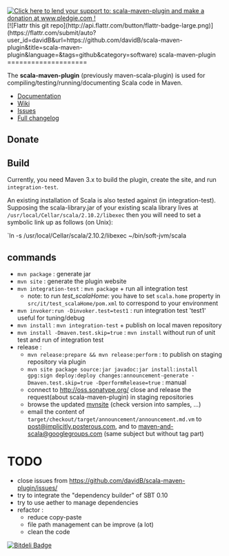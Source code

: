 <html>
<a href='http://www.pledgie.com/campaigns/4750'><img alt='Click here to lend your support to: scala-maven-plugin and make a donation at www.pledgie.com !' src='http://www.pledgie.com/campaigns/4750.png?skin_name=chrome' border='0' /></a>
</html>
[![Flattr this git repo](http://api.flattr.com/button/flattr-badge-large.png)](https://flattr.com/submit/auto?user_id=davidB&url=https://github.com/davidB/scala-maven-plugin&title=scala-maven-plugin&language=&tags=github&category=software)
scala-maven-plugin
====================

The **scala-maven-plugin** (previously maven-scala-plugin) is used for compiling/testing/running/documenting Scala code in Maven.

* [Documentation](http://davidb.github.com/scala-maven-plugin/index.html)
* [Wiki](https://github.com/davidB/scala-maven-plugin/wiki)
* [Issues](https://github.com/davidB/scala-maven-plugin/issues/)
* [Full changelog](http://davidb.github.com/scala-maven-plugin/changes-report.html)

## Donate



## Build

Currently, you need Maven 3.x to build the plugin, create the site, and run `integration-test`.

An existing installation of Scala is also tested against (in integration-test).
Supposing the scala-library.jar of your existing scala library lives
at `/usr/local/Cellar/scala/2.10.2/libexec` then you will need to set a symbolic link up as
follows (on Unix):

`ln -s /usr/local/Cellar/scala/2.10.2/libexec ~/bin/soft-jvm/scala
 

## commands

* `mvn package` : generate jar
* `mvn site` : generate the plugin website
* `mvn integration-test` : `mvn package` + run all integration test
  * note: to run _test\_scalaHome_: you have to set `scala.home` property in `src/it/test_scalaHome/pom.xml` to correspond to your environment
* `mvn invoker:run -Dinvoker.test=test1` : run integration test 'test1' useful for tuning/debug
* `mvn install` :  `mvn integration-test` + publish on local maven repository
* `mvn install -Dmaven.test.skip=true` : `mvn install` without run of unit test and run of integration test
* release :
  * `mvn release:prepare && mvn release:perform` : to publish on staging repository via plugin
  * `mvn site package source:jar javadoc:jar install:install gpg:sign deploy:deploy changes:announcement-generate -Dmaven.test.skip=true -DperformRelease=true` : manual
  * connect to http://oss.sonatype.org/ close and release the request(about scala-maven-plugin) in staging repositories
  * browse the updated [mvnsite](http://davidb.github.com/scala-maven-plugin/) (check version into samples, ...)
  * email the content of `target/checkout/target/announcement/announcement.md.vm` to post@implicitly.posterous.com, and to maven-and-scala@googlegroups.com (same subject but without tag part)
  
# TODO

* close issues from https://github.com/davidB/scala-maven-plugin/issues/
* try to integrate the "dependency builder" of SBT 0.10
* try to use aether to manage dependencies  
* refactor :
  * reduce copy-paste
  * file path management can be improve (a lot) 
  * clean the code
  


[![Bitdeli Badge](https://d2weczhvl823v0.cloudfront.net/davidB/scala-maven-plugin/trend.png)](https://bitdeli.com/free "Bitdeli Badge")

